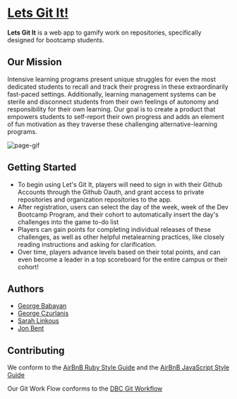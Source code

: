 # [Lets Git It!](http://lets-git-it.herokuapp.com)

**Lets Git It** is a web app to gamify work on repositories, specifically designed for bootcamp students.

## Our Mission

Intensive learning programs present unique struggles for even the most dedicated students to recall and track their progress in these extraordinarily fast-paced settings. Additionally, learning management systems can be sterile and disconnect students from their own feelings of autonomy and responsibility for their own learning. Our goal is to create a product that empowers students to self-report their own progress and adds an element of fun motivation as they traverse these challenging alternative-learning programs. 

![page-gif](/project.gif)

## Getting Started
- To begin using Let's Git It, players will need to sign in with their Github Accounts through the Github Oauth, and grant access to private repositories and organization repositories to the app.
- After registration, users can select the day of the week, week of the Dev Bootcamp Program, and their cohort to automatically insert the day's challenges into the game to-do list
- Players can gain points for completing individual releases of these challenges, as well as other helpful metalearning practices, like closely reading instructions and asking for clarification. 
- Over time, players advance levels based on their total points, and can even become a leader in a top scoreboard for the entire campus or their cohort!

## Authors 


- [George Babayan](https://github.com/georgebabayan)
- [George Czurlanis](https://github.com/georgecode)
- [Sarah Linkous](https://github.com/slinkous)
- [Jon Bent](https://github.com/jonbent)

## Contributing

We conform to the [AirBnB Ruby Style Guide](http://airbnb.io/projects/ruby) and the [AirBnB JavaScript Style Guide](http://airbnb.io/projects/javascript)

Our Git Work Flow conforms to the [DBC Git Workflow](https://github.com/sf-squirrels-2017/phase-3-guide/blob/sf-chi/resources/git-workflow.md)


